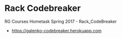 # Rack Codebreaker
 RG Courses Hometask Spring 2017 - Rack_CodeBreaker 
 - https://galenko-codebreaker.herokuapp.com
